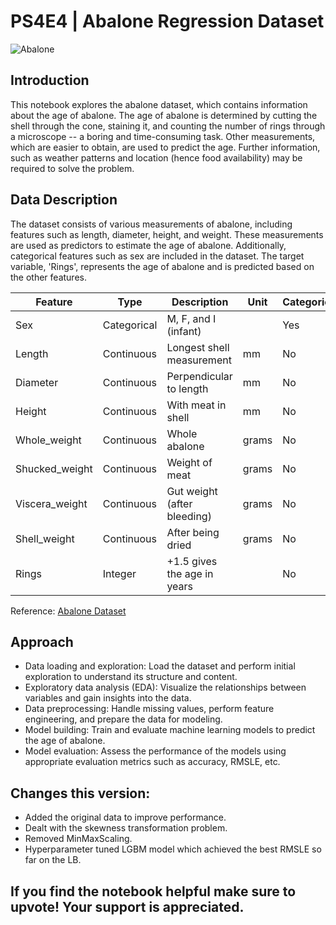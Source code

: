# PS4E4 | Abalone Regression Dataset

![Abalone](https://via.placeholder.com/150)

## Introduction

This notebook explores the abalone dataset, which contains information about the age of abalone. The age of abalone is determined by cutting the shell through the cone, staining it, and counting the number of rings through a microscope -- a boring and time-consuming task. Other measurements, which are easier to obtain, are used to predict the age. Further information, such as weather patterns and location (hence food availability) may be required to solve the problem.

## Data Description

The dataset consists of various measurements of abalone, including features such as length, diameter, height, and weight. These measurements are used as predictors to estimate the age of abalone. Additionally, categorical features such as sex are included in the dataset. The target variable, 'Rings', represents the age of abalone and is predicted based on the other features.

| Feature         | Type       | Description                            | Unit         | Categorical |
|-----------------|------------|----------------------------------------|--------------|-------------|
| Sex             | Categorical| M, F, and I (infant)                   |              | Yes         |
| Length          | Continuous | Longest shell measurement              | mm           | No          |
| Diameter        | Continuous | Perpendicular to length                | mm           | No          |
| Height          | Continuous | With meat in shell                     | mm           | No          |
| Whole_weight    | Continuous | Whole abalone                          | grams        | No          |
| Shucked_weight  | Continuous | Weight of meat                         | grams        | No          |
| Viscera_weight  | Continuous | Gut weight (after bleeding)           | grams        | No          |
| Shell_weight    | Continuous | After being dried                      | grams        | No          |
| Rings           | Integer    | +1.5 gives the age in years           |              | No          |

Reference: [Abalone Dataset](https://archive.ics.uci.edu/dataset/1/abalone)

## Approach

- Data loading and exploration: Load the dataset and perform initial exploration to understand its structure and content.
- Exploratory data analysis (EDA): Visualize the relationships between variables and gain insights into the data.
- Data preprocessing: Handle missing values, perform feature engineering, and prepare the data for modeling.
- Model building: Train and evaluate machine learning models to predict the age of abalone.
- Model evaluation: Assess the performance of the models using appropriate evaluation metrics such as accuracy, RMSLE, etc.

## Changes this version:

- Added the original data to improve performance.
- Dealt with the skewness transformation problem.
- Removed MinMaxScaling.
- Hyperparameter tuned LGBM model which achieved the best RMSLE so far on the LB.

## If you find the notebook helpful make sure to upvote! Your support is appreciated.
